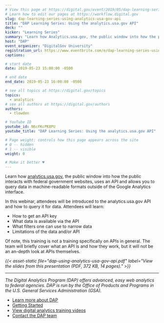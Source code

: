 ```yaml
---
# View this page at https://digital.gov/event/2019/05/dap-learning-series-using-analyticsusagov-api
# Learn how to edit our pages at https://workflow.digital.gov
slug: dap-learning-series-using-analytics-usa-gov-api
title: "DAP Learning Series: Using the analytics.usa.gov API"
deck: ""
kicker: "Learning Series"
summary: "Learn how Analytics.usa.gov, the public window into how the public interacts with federal government websites, uses an API and allows you to query data in machine-readable formats."
host: "DAP"
event_organizer: "DigitalGov University"
registration_url: https://www.eventbrite.com/e/dap-learning-series-using-the-analyticsusagov-api-registration-59346385637
captions: 

# start date
date: 2019-05-23 15:00:00 -0500

# end date
end_date: 2019-05-23 16:00:00 -0500

# see all topics at https://digital.gov/topics
topics: 
  - analytics
# see all authors at https://digital.gov/authors
authors: 
  - tlowden

# YouTube ID
youtube_id: N6cFKcPK8PU
youtube_title: "DAP Learning Series: Using the analytics.usa.gov API"

# Page weight: controls how this page appears across the site
# 0 -- hidden
# 1 -- visible
weight: 0

# Make it better ♥
---
```


Learn how [analytics.usa.gov](http://analytics.usa.gov), the public window into how the public interacts with federal government websites, uses an API and allows you to query data in machine-readable formats outside of the Google Analytics interface.

In this webinar, attendees will be introduced to the analytics.usa.gov API and how to query it for data.  Attendees will learn:

- How to get an API key
- What data is available via the API
- What filters one can use to narrow data
- Limitations of the data and/or API

Of note, this training is not a training specifically on APIs in general. The team will briefly cover what an API is and how they work, but it will not be an an-depth look at APIs themselves.

_{{< asset-static file="dap-using-analytics-usa-gov-api.pdf" label="View the slides from this presentation (PDF, 372 KB, 14 pages)." >}}_


---

_The Digital Analytics Program (DAP) offers advanced, easy web analytics to federal agencies. DAP is run by the Office of Products and Programs in the U.S. General Services Administration (GSA)._

- [Learn more about DAP](https://www.digitalgov.gov/services/dap/)
- [Getting Started](https://github.com/digital-analytics-program/gov-wide-code)
- [View digital analytics training videos](https://www.youtube.com/playlist?list=PLd9b-GuOJ3nFwlyvLFUtmDpYFKezhot8P)
- [Contact the DAP team](mailto:dap@support.digitalgov.gov)

